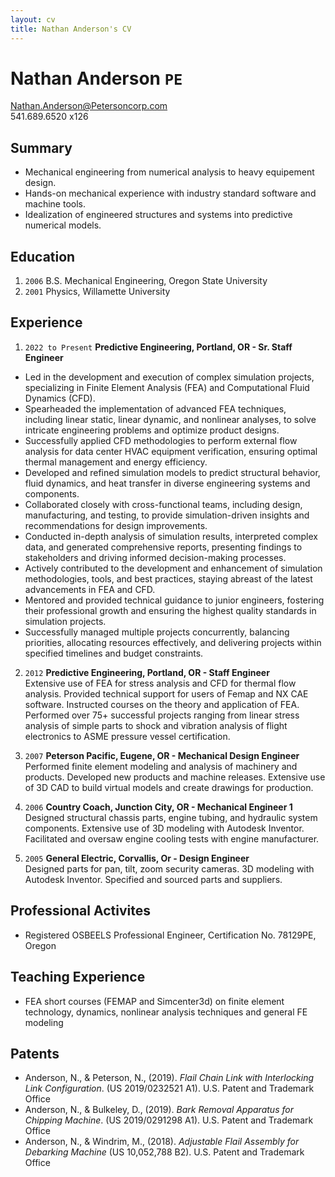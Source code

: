 ```yaml
---
layout: cv
title: Nathan Anderson's CV
---
```

# Nathan Anderson `PE`

Nathan.Anderson@Petersoncorp.com  
541.689.6520 x126

## Summary

- Mechanical engineering from numerical analysis to heavy equipement design.
- Hands-on mechanical experience with industry standard software and machine tools.
- Idealization of engineered structures and systems into predictive numerical models.

## Education

1. `2006` B.S. Mechanical Engineering, Oregon State University
2. `2001` Physics, Willamette University

## Experience
1. `2022 to Present`  **Predictive Engineering, Portland, OR - Sr. Staff Engineer**  
 - Led in the development and execution of complex simulation projects, specializing in Finite Element Analysis (FEA) and Computational Fluid Dynamics (CFD).
 - Spearheaded the implementation of advanced FEA techniques, including linear static, linear dynamic, and nonlinear analyses, to solve intricate engineering problems and optimize product designs.
 - Successfully applied CFD methodologies to perform external flow analysis for data center HVAC equipment verification, ensuring optimal thermal management and energy efficiency.
 - Developed and refined simulation models to predict structural behavior, fluid dynamics, and heat transfer in diverse engineering systems and components.
 - Collaborated closely with cross-functional teams, including design, manufacturing, and testing, to provide simulation-driven insights and recommendations for design improvements.
 - Conducted in-depth analysis of simulation results, interpreted complex data, and generated comprehensive reports, presenting findings to stakeholders and driving informed decision-making processes.
 - Actively contributed to the development and enhancement of simulation methodologies, tools, and best practices, staying abreast of the latest advancements in FEA and CFD.
 - Mentored and provided technical guidance to junior engineers, fostering their professional growth and ensuring the highest quality standards in simulation projects.
 - Successfully managed multiple projects concurrently, balancing priorities, allocating resources effectively, and delivering projects within specified timelines and budget constraints.

2. `2012`  **Predictive Engineering, Portland, OR - Staff Engineer**  
 Extensive use of FEA for stress analysis and CFD for thermal flow analysis.  Provided technical support for users of Femap and NX CAE software.  Instructed courses on the theory and application of FEA.  Performed over 75+ successful projects ranging from linear stress analysis of simple parts to shock and vibration analysis of flight electronics to ASME pressure vessel certification.

3. `2007`  **Peterson Pacific, Eugene, OR - Mechanical Design Engineer**  
 Performed finite element modeling and analysis of machinery and products.  Developed new products and machine releases.  Extensive use of 3D CAD to build virtual models and create drawings for production.

4. `2006`  **Country Coach, Junction City, OR - Mechanical Engineer 1**  
 Designed structural chassis parts, engine tubing, and hydraulic system components.  Extensive use of 3D modeling with Autodesk Inventor. Facilitated and oversaw engine cooling tests with engine manufacturer.

5. `2005`  **General Electric, Corvallis, Or - Design Engineer**  
 Designed parts for pan, tilt, zoom security cameras.  3D modeling with Autodesk Inventor.  Specified and sourced parts and suppliers.

## Professional Activites

- Registered OSBEELS Professional Engineer, Certification No. 78129PE, Oregon

## Teaching Experience

- FEA short courses (FEMAP and Simcenter3d) on finite element technology, dynamics, nonlinear analysis techniques and general FE modeling

## Patents

- Anderson, N., & Peterson, N., (2019). *Flail Chain Link with Interlocking Link Configuration*. (US 2019/0232521 A1). U.S. Patent and Trademark Office
- Anderson, N., & Bulkeley, D., (2019). *Bark Removal Apparatus for Chipping Machine*. (US 2019/0291298 A1). U.S. Patent and Trademark Office
- Anderson, N., & Windrim, M., (2018). *Adjustable Flail Assembly for Debarking Machine* (US 10,052,788 B2). U.S. Patent and Trademark Office
